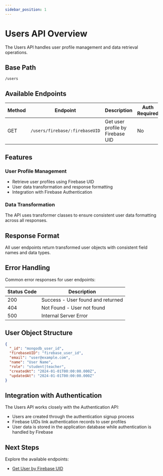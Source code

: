 ```yaml
---
sidebar_position: 1
---
```


# Users API Overview

The Users API handles user profile management and data retrieval operations.

## Base Path
```
/users
```

## Available Endpoints

| Method | Endpoint | Description | Auth Required |
|--------|----------|-------------|---------------|
| GET | `/users/firebase/:firebaseUID` | Get user profile by Firebase UID | No |

## Features

### User Profile Management
- Retrieve user profiles using Firebase UID
- User data transformation and response formatting
- Integration with Firebase Authentication

### Data Transformation
The API uses transformer classes to ensure consistent user data formatting across all responses.

## Response Format

All user endpoints return transformed user objects with consistent field names and data types.

## Error Handling

Common error responses for user endpoints:

| Status Code | Description |
|-------------|-------------|
| 200 | Success - User found and returned |
| 404 | Not Found - User not found |
| 500 | Internal Server Error |

## User Object Structure

```json
{
  "_id": "mongodb_user_id",
  "firebaseUID": "firebase_user_id", 
  "email": "user@example.com",
  "name": "User Name",
  "role": "student|teacher",
  "createdAt": "2024-01-01T00:00:00.000Z",
  "updatedAt": "2024-01-01T00:00:00.000Z"
}
```

## Integration with Authentication

The Users API works closely with the Authentication API:
- Users are created through the authentication signup process
- Firebase UIDs link authentication records to user profiles
- User data is stored in the application database while authentication is handled by Firebase

## Next Steps

Explore the available endpoints:
- [Get User by Firebase UID](./get-by-firebase-uid)